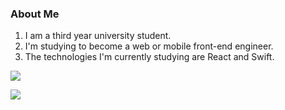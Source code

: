 ### About Me
1. I am a third year university student.
2. I'm studying to become a web or mobile front-end engineer.
3. The technologies I'm currently studying are React and Swift.

![](https://github-readme-stats.vercel.app/api/top-langs?username=nki1121&show_icons=true&locale=en&layout=compact)

![](https://skillicons.dev/icons?i=html,css,javascript,typescript,c,java,python,flutter)
